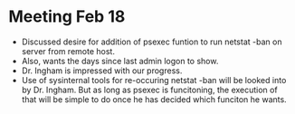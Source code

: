 # Meeting Feb 18 #

- Discussed desire for addition of psexec funtion to run netstat -ban on server from remote host.
- Also, wants the days since last admin logon to show.
- Dr. Ingham is impressed with our progress. 
- Use of sysinternal tools for re-occuring netstat -ban will be looked into by Dr. Ingham. But as long as psexec is funcitoning, the execution of that will be simple to do once he has decided which funciton he wants.
